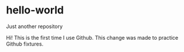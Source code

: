 # hello-world
Just another repository

Hi! This is the first time I use Github. 
This change was made to practice Github fixtures.
